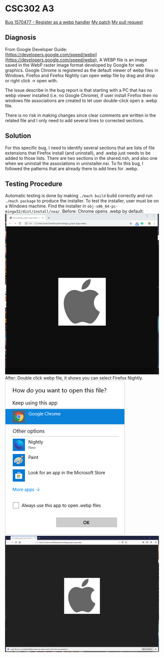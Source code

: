 # CSC302 A3
[Bug 1570477 - Register as a webp handler](https://bugzilla.mozilla.org/show_bug.cgi?id=1570477)
[My patch](https://github.com/bxlt/gecko-dev/blob/a3/doc/Bug1570477.patch)
[My pull request](https://github.com/bxlt/gecko-dev/pull/1)

## Diagnosis
From Google Developer Guide: [https://developers.google.com/speed/webp](https://developers.google.com/speed/webp), A WEBP file is an image saved in the WebP raster image format developed by Google for web graphics. Google Chrome is registered as the default viewer of webp files in Windows. Firefox and Firefox Nightly can open webp file by drag and drop or right click -> open with. 

The issue describe in the bug report is that starting with a PC that has no webp viewer installed (i.e. no Google Chrome), if user install Firefox then no windows file associations are created to let user double-click open a .webp file. 

There is no risk in making changes since clear comments are written in the related file and I only need to add several lines to corrected sections.

## Solution
For this specific bug, I need to identify several sections that are lists of file extensions that Firefox install (and uninstall), and .webp just needs to be added to those lists. There are two sections in the shared.nsh, and also one when we uninstall the associations in uninstaller.nsi. To fix this bug, I followed the patterns that are already there to add lines for .webp.

## Testing Procedure
Automatic testing is done by making ```./mach build``` build correctly and run ```./mach package``` to produce the installer. To test the installer, user must be on a Windows machine. Find the installer in ```obj-x86_64-pc-mingw32/dist/install/sea/```.
Before: Chrome opens .webp by default:
![Before](./before.png)
After: Double click webp file, it shows you can select Firefox Nightly.
![After1](./after3.png)
![After2](./after2.png)

